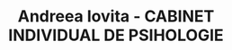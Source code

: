 ---
# preview details
layout: works-single
title: Andreea Iovita - CABINET INDIVIDUAL DE PSIHOLOGIE
category: Sanatate
category_slug: sanatate
image: assets/img/logos/iovita.png
short_description: "- 50% evaluarea personalității
<br> - 10% Evaluarea si consilierea psihologica a copilului/ adultului/cuplului si familiei"

# full details
live_preview: https://www.facebook.com/psihologandreeaiovita/
info:
  - label: Reducere
    value: 10% 

description1:
  show: yes
  title: "- 50% evaluarea personalității
<br> - 10% Evaluarea si consilierea psihologica a copilului/ adultului/cuplului si familiei"
  text: "<p>.</p>
  "

---